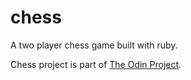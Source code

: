 # chess

A two player chess game built with ruby.

Chess project is part of [The Odin Project](https://www.theodinproject.com/courses/ruby-programming/lessons/ruby-final-project).
